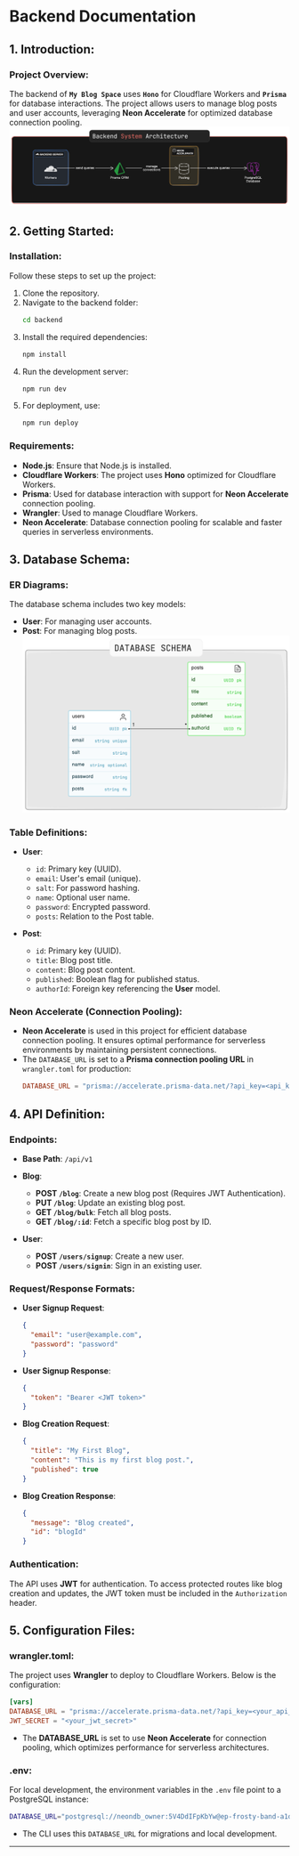 
# Backend Documentation

## 1. Introduction:
### Project Overview:
The backend of **`My Blog Space`** uses **`Hono`** for Cloudflare Workers and **`Prisma`** for database interactions. The project allows users to manage blog posts and user accounts, leveraging **Neon Accelerate** for optimized database connection pooling.
![backend_Architecture.png](images%2Fbackend_Architecture.png)
## 2. Getting Started:
### Installation:
Follow these steps to set up the project:
1. Clone the repository.
2. Navigate to the backend folder:
   ```bash
   cd backend
   ```
3. Install the required dependencies:
   ```bash
   npm install
   ```
4. Run the development server:
   ```bash
   npm run dev
   ```
5. For deployment, use:
   ```bash
   npm run deploy
   ```

### Requirements:
- **Node.js**: Ensure that Node.js is installed.
- **Cloudflare Workers**: The project uses **Hono** optimized for Cloudflare Workers.
- **Prisma**: Used for database interaction with support for **Neon Accelerate** connection pooling.
- **Wrangler**: Used to manage Cloudflare Workers.
- **Neon Accelerate**: Database connection pooling for scalable and faster queries in serverless environments.

## 3. Database Schema:
### ER Diagrams:
The database schema includes two key models:
- **User**: For managing user accounts.
- **Post**: For managing blog posts.
![database_schema.png](images%2Fdatabase_schema.png)

### Table Definitions:
- **User**:
  - `id`: Primary key (UUID).
  - `email`: User's email (unique).
  - `salt`: For password hashing.
  - `name`: Optional user name.
  - `password`: Encrypted password.
  - `posts`: Relation to the Post table.

- **Post**:
  - `id`: Primary key (UUID).
  - `title`: Blog post title.
  - `content`: Blog post content.
  - `published`: Boolean flag for published status.
  - `authorId`: Foreign key referencing the **User** model.



### Neon Accelerate (Connection Pooling):
- **Neon Accelerate** is used in this project for efficient database connection pooling. It ensures optimal performance for serverless environments by maintaining persistent connections.
- The `DATABASE_URL` is set to a **Prisma connection pooling URL** in `wrangler.toml` for production:
  ```toml
  DATABASE_URL = "prisma://accelerate.prisma-data.net/?api_key=<api_key>"
  ```

## 4. API Definition:
### Endpoints:
- **Base Path**: `/api/v1`
- **Blog**:
  - **POST `/blog`**: Create a new blog post (Requires JWT Authentication).
  - **PUT `/blog`**: Update an existing blog post.
  - **GET `/blog/bulk`**: Fetch all blog posts.
  - **GET `/blog/:id`**: Fetch a specific blog post by ID.

- **User**:
  - **POST `/users/signup`**: Create a new user.
  - **POST `/users/signin`**: Sign in an existing user.

### Request/Response Formats:
- **User Signup Request**:
  ```json
  {
    "email": "user@example.com",
    "password": "password"
  }
  ```
- **User Signup Response**:
  ```json
  {
    "token": "Bearer <JWT token>"
  }
  ```

- **Blog Creation Request**:
  ```json
  {
    "title": "My First Blog",
    "content": "This is my first blog post.",
    "published": true
  }
  ```
- **Blog Creation Response**:
  ```json
  {
    "message": "Blog created",
    "id": "blogId"
  }
  ```

### Authentication:
The API uses **JWT** for authentication. To access protected routes like blog creation and updates, the JWT token must be included in the `Authorization` header.

## 5. Configuration Files:
### wrangler.toml:
The project uses **Wrangler** to deploy to Cloudflare Workers. Below is the configuration:
```toml
[vars]
DATABASE_URL = "prisma://accelerate.prisma-data.net/?api_key=<your_api_key>"
JWT_SECRET = "<your_jwt_secret>"
```
- The **DATABASE_URL** is set to use **Neon Accelerate** for connection pooling, which optimizes performance for serverless architectures.

### .env:
For local development, the environment variables in the `.env` file point to a PostgreSQL instance:
```bash
DATABASE_URL="postgresql://neondb_owner:5V4DdIFpKbYw@ep-frosty-band-a1diz3xr.ap-southeast-1.aws.neon.tech/neondb?sslmode=require"
```
- The CLI uses this `DATABASE_URL` for migrations and local development.

---
